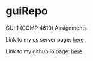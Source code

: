 # guiRepo
GUI 1 (COMP 4610) Assignments

Link to my cs server page: [here](https://cs.uml.edu/~mmperkin)

Link to my github.io page: [here](https://mpsoftwarenstuff.github.io/guiRepo/)

